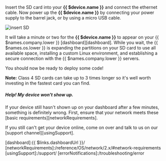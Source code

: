 Insert the SD card into your **{{ $device.name }}** and connect the ethernet cable. Now power up the **{{ $device.name }}** by connecting your power supply to the barrel jack, or by using a micro USB cable.

![insert SD](/img/gifs/jetson-insert-sd.gif)

It will take a minute or two for the **{{ $device.name }}** to appear on your {{ $names.company.lower }} [dashboard][dashboard]. While you wait, the {{ $names.os.lower }} is expanding the partitions on your SD card to use all available space, installing a custom Linux environment, and establishing a secure connection with the {{ $names.company.lower }} servers.

You should now be ready to deploy some code!

__Note:__ Class 4 SD cards can take up to 3 times longer so it's well worth investing in the fastest card you can find.

##### Help! My device won't show up.
If your device still hasn't shown up on your dashboard after a few minutes, something is definitely wrong. First, ensure that your network meets these [basic requirements][networkRequirements].

If you still can't get your device online, come on over and talk to us on our [support channel][usingSupport].

[dashboard]:{{ $links.dashboardUrl }}/
[networkRequirements]:/reference/OS/network/2.x/#network-requirements
[usingSupport]:/support/
[errorNotifications]:/troubleshooting/error

